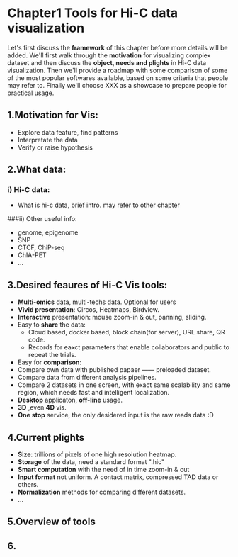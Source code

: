 # Chapter1    Tools for Hi-C data visualization

Let's first discuss the **framework** of this chapter before more details will be added. 
We'll first walk through the **motivation** for visualizing complex dataset and then discuss the **object, needs and plights** in Hi-C data visualization. Then we'll provide a roadmap with some comparison of some of the most popular softwares available, based on some criteria that people may refer to. Finally we'll choose XXX as a showcase to prepare people for practical usage. 

## 1.Motivation for Vis:
- Explore data feature, find patterns
- Interpretate the data 
- Verify or raise hypothesis

## 2.What data:
### i) Hi-C data:
- What is hi-c data, brief intro. may refer to other chapter 

###ii) Other useful info:
- genome, epigenome
- SNP
- CTCF, ChiP-seq 
- ChIA-PET
- ... 

## 3.Desired feaures of Hi-C Vis tools:
- **Multi-omics** data, multi-techs data. Optional for users 
- **Vivid presentation**: Circos, Heatmaps, Birdview.
- **Interactive** presentation: mouse zoom-in & out, panning, sliding. 
- Easy to **share** the data: 
    - Cloud based, docker based, block chain(for server), URL share, QR code.
    - Records for eaxct parameters that enable collaborators and public to repeat the trials.
- Easy for **comparison**: 
 - Compare own data with published papaer —— preloaded dataset. 
 - Compare data from different analysis pipelines. 
 - Compare 2 datasets in one screen, with exact same scalability and same region, which needs fast and intelligent localization.
- **Desktop** applicaton, **off-line** usage.
- **3D** ,even **4D** vis.
- **One stop** service, the only desidered input is the raw reads data :D 

## 4.Current plights
- **Size**: trillions of pixels of one high resolution heatmap.
- **Storage** of the data, need a standard format ".hic"
- **Smart computation** with the need of in time zoom-in & out 
- **Input format** not uniform. A contact matrix, compressed TAD data or others.
- **Normalization** methods for comparing different datasets. 
- ...

## 5.Overview of tools

## 6.


